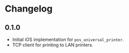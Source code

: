 # Changelog

## 0.1.0

- Initial iOS implementation for `pos_universal_printer`.
- TCP client for printing to LAN printers.
